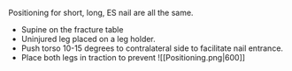 Positioning for short, long, ES nail are all the same.

- Supine on the fracture table
- Uninjured leg placed on a leg holder.
- Push torso 10-15 degrees to contralateral side to facilitate nail entrance.
- Place  both legs in traction to prevent
![[Positioning.png|600]]